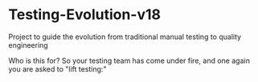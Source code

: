 # Testing-Evolution-v18
Project to guide the evolution from traditional manual testing to quality engineering

Who is this for?
So your testing team has come under fire, and one again you are asked to "lift testing:"
